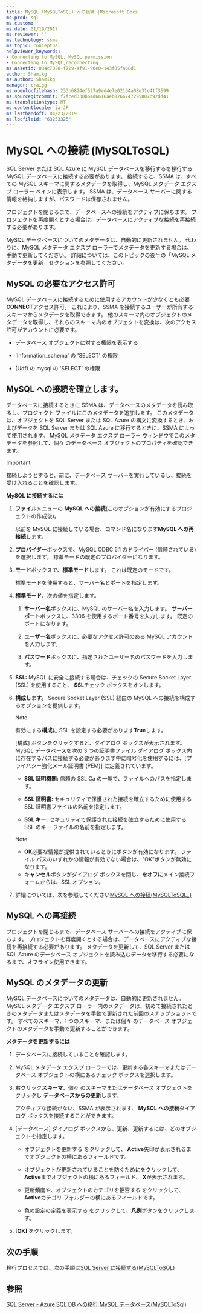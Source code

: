 ```yaml
---
title: MySQL (MySQLToSQL) への接続 |Microsoft Docs
ms.prod: sql
ms.custom: ''
ms.date: 01/19/2017
ms.reviewer: ''
ms.technology: ssma
ms.topic: conceptual
helpviewer_keywords:
- Connecting to MySQL, MySQL permission
- Connecting to MySQL,reconnecting
ms.assetid: 084c7020-f729-4f91-90e0-143f85fa68d1
author: Shamikg
ms.author: Shamikg
manager: craigg
ms.openlocfilehash: 233b6824ef527a9ed4e7e02164a08e31e41f3699
ms.sourcegitcommit: f7fced330b64d6616aeb8766747295807c92dd41
ms.translationtype: MT
ms.contentlocale: ja-JP
ms.lasthandoff: 04/23/2019
ms.locfileid: "63253325"
---
```

# <a name="connecting-to-mysql-mysqltosql"></a>MySQL への接続 (MySQLToSQL)
SQL Server または SQL Azure に MySQL データベースを移行するを移行する MySQL データベースに接続する必要があります。 接続すると、SSMA は、すべての MySQL スキーマに関するメタデータを取得し、MySQL メタデータ エクスプ ローラー ペインに表示します。 SSMA は、データベース サーバーに関する情報を格納しますが、パスワードは保存されません。  
  
プロジェクトを閉じるまで、データベースへの接続をアクティブに保ちます。 プロジェクトを再度開くとする場合は、データベースにアクティブな接続を再接続する必要があります。  
  
MySQL データベースについてのメタデータは、自動的に更新されません。 代わりに、MySQL メタデータ エクスプ ローラーでメタデータを更新する場合は、手動で更新してください。 詳細については、このトピックの後半の「MySQL メタデータを更新」セクションを参照してください。  
  
## <a name="required-mysql-permissions"></a>MySQL の必要なアクセス許可  
MySQL データベースに接続するために使用するアカウントが少なくとも必要**CONNECT**アクセス許可。 これにより、SSMA を接続するユーザーが所有するスキーマからメタデータを取得できます。 他のスキーマ内のオブジェクトのメタデータを取得し、それらのスキーマ内のオブジェクトを変換は、次のアクセス許可がアカウントに必要です。  
  
-   データベース オブジェクトに対する権限を表示する  
  
-   'Information_schema' の 'SELECT' の権限  
  
-   (Udf) の mysql の 'SELECT' の権限  
  
## <a name="establishing-a-connection-to-mysql"></a>MySQL への接続を確立します。  
データベースに接続するときに SSMA は、データベースのメタデータを読み取るし、プロジェクト ファイルにこのメタデータを追加します。 このメタデータは、オブジェクトを SQL Server または SQL Azure の構文に変換するとき、およびデータを SQL Server または SQL Azure に移行するときに、SSMA によって使用されます。 MySQL メタデータ エクスプ ローラー ウィンドウでこのメタデータを参照して、個々 のデータベース オブジェクトのプロパティを確認できます。  
  
> [!IMPORTANT]  
> 接続しようとすると、前に、データベース サーバーを実行しているし、接続を受け入れることを確認します。  
  
**MySQL に接続するには**  
  
1.  **ファイル**メニューの  **MySQL への接続**(このオプションが有効にするプロジェクトの作成後)。  
  
    以前を MySQL に接続している場合、コマンド名になります**MySQL への再接続**します。  
  
2.  **プロバイダー**ボックスで、MySQL ODBC 5.1 のドライバー (信頼されている) を選択します。 標準モードの既定のプロバイダーになります。  
  
3.  **モード**ボックスで、**標準モード**します。 これは既定のモードです。  
  
    標準モードを使用すると、サーバー名とポートを指定します。  
  
4.  **標準モード**、次の値を指定します。  
  
    1.  **サーバー名**ボックスに、MySQL のサーバー名を入力します。 **サーバー ポート**ボックスに、3306 を使用するポート番号を入力します。 既定のポートになります。  
  
    2.  **ユーザー名**ボックスに、必要なアクセス許可のある MySQL アカウントを入力します。  
  
    3.  **パスワード**ボックスに、指定されたユーザー名のパスワードを入力します。  
  
5.  **SSL:** MySQL に安全に接続する場合は、チェックの Secure Socket Layer (SSL) を使用すること、 **SSL**チェック ボックスをオンします。  
  
6.  **構成します。** Secure Socket Layer (SSL) 経由の MySQL への接続を構成するオプションを提供します。  
  
    > [!NOTE]  
    > 有効にする**構成**に SSL を設定する必要があります**True**します。  
  
    [構成] ボタンをクリックすると、ダイアログ ボックスが表示されます。 MySQL データベースを次の 3 つの証明書ファイル ダイアログ ボックス内に存在するパスに接続する必要があります中に暗号化を使用するには、[プライバシー強化メール証明書 (PEM)] に定義されています。  
  
    -   **SSL 証明機関:** 信頼の SSL Ca の一覧で、ファイルへのパスを指定します。  
  
    -   **SSL 証明書:** セキュリティで保護された接続を確立するために使用する SSL 証明書ファイルの名前を指定します。  
  
    -   **SSL キー:** セキュリティで保護された接続を確立するために使用する SSL のキー ファイルの名前を指定します。  
  
    > [!NOTE]  
    > -   **OK**必要な情報が提供されているときにボタンが有効になります。 ファイル パスのいずれかの情報が有効でない場合は、"OK"ボタンが無効になります。  
    > -   **キャンセル**ボタンがダイアログ ボックスを閉じ、**をオフに**メイン接続フォームからは、SSL オプション。  
  
7.  詳細については、次を参照してください[MySQL への接続&#40;MySQLToSQL。&#41;](../../ssma/mysql/connect-to-mysql-mysqltosql.md)  
  
## <a name="reconnecting-to-mysql"></a>MySQL への再接続  
プロジェクトを閉じるまで、データベース サーバーへの接続をアクティブに保ちます。 プロジェクトを再度開くとする場合は、データベースにアクティブな接続を再接続する必要があります。 メタデータを更新して、SQL Server または SQL Azure のデータベース オブジェクトを読み込むデータを移行する必要になるまで、オフライン使用できます。  
  
## <a name="refreshing-mysql-metadata"></a>MySQL のメタデータの更新  
MySQL データベースについてのメタデータは、自動的に更新されません。 MySQL メタデータ エクスプ ローラー内のメタデータは、初めて接続されたときのメタデータまたはメタデータを手動で更新された前回のスナップショットです。 すべてのスキーマ、1 つのスキーマ、または個々 のデータベース オブジェクトのメタデータを手動で更新することができます。  
  
**メタデータを更新するには**  
  
1.  データベースに接続していることを確認します。  
  
2.  MySQL メタデータ エクスプ ローラーでは、更新する各スキーマまたはデータベース オブジェクトの横にあるチェック ボックスを選択します。  
  
3.  右クリック**スキーマ**、個々 のスキーマまたはデータベース オブジェクトをクリックし **データベースからの更新**します。  
  
    アクティブな接続がない、SSMA が表示されます、 **MySQL への接続**ダイアログ ボックスを接続することができます。  
  
4.  [データベース] ダイアログ ボックスから、更新、更新するには、どのオブジェクトを指定します。  
  
    -   オブジェクトを更新する をクリックして、 **Active**矢印が表示されるまでオブジェクトの横にあるフィールドです。  
  
    -   オブジェクトが更新されていることを防ぐためにをクリックして、 **Active**までオブジェクトの横にあるフィールド、 **X**が表示されます。  
  
    -   更新頻度や、オブジェクトのカテゴリを拒否する をクリックして、 **Active**カテゴリ フォルダーの横にあるフィールドです。  
  
    -   色の設定の定義を表示する をクリックして、**凡例**ボタンをクリックします。  
  
5.  **[OK]** をクリックします。  
  
## <a name="next-step"></a>次の手順  
移行プロセスでは、次の手順は[SQL Server に接続する&#40;MySQLToSQL&#41;](../../ssma/mysql/connecting-to-sql-server-mysqltosql.md)  
  
## <a name="see-also"></a>参照  
[SQL Server - Azure SQL DB への移行 MySQL データベース&#40;MySQLToSql&#41;](../../ssma/mysql/migrating-mysql-databases-to-sql-server-azure-sql-db-mysqltosql.md)  
  
